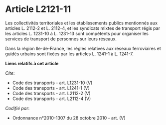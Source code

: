 # Article L2121-11

Les collectivités territoriales et les établissements publics mentionnés aux articles L. 2112-2 et L. 2112-4, et les
syndicats mixtes de transport régis par les articles L. 1231-10 à L. 1231-13 sont compétents pour organiser les services de
transport de personnes sur leurs réseaux. 

Dans la région Ile-de-France, les règles relatives aux réseaux ferroviaires et guidés urbains sont fixées par les articles L.
1241-1 à L. 1241-7.

**Liens relatifs à cet article**

_Cite_:

  - Code des transports - art. L1231-10 (V)
  - Code des transports - art. L1241-1 (V)
  - Code des transports - art. L2112-2 (V)
  - Code des transports - art. L2112-4 (V)

_Codifié par_:

  - Ordonnance n°2010-1307 du 28 octobre 2010 - art. (V)
